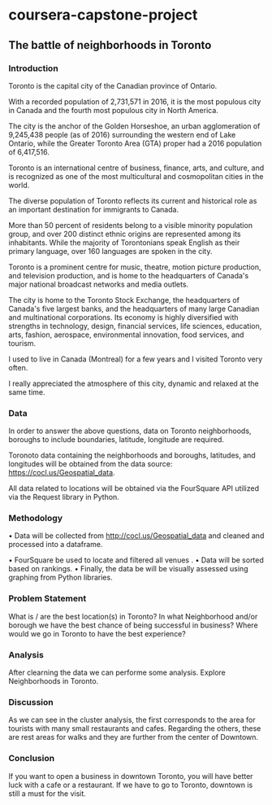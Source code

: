 # coursera-capstone-project

## The battle of neighborhoods  in Toronto

### Introduction

Toronto is the capital city of the Canadian province of Ontario.

With a recorded population of 2,731,571 in 2016, it is the most populous city in Canada and the fourth most populous city in North America.

The city is the anchor of the Golden Horseshoe, an urban agglomeration of 9,245,438 people (as of 2016) surrounding the western end of Lake Ontario, while the Greater Toronto Area (GTA) proper had a 2016 population of 6,417,516.

Toronto is an international centre of business, finance, arts, and culture, and is recognized as one of the most multicultural and cosmopolitan cities in the world.

The diverse population of Toronto reflects its current and historical role as an important destination for immigrants to Canada.

More than 50 percent of residents belong to a visible minority population group, and over 200 distinct ethnic origins are represented among its inhabitants. While the majority of Torontonians speak English as their primary language, over 160 languages are spoken in the city.

Toronto is a prominent centre for music, theatre, motion picture production, and television production, and is home to the headquarters of Canada's major national broadcast networks and media outlets.

The city is home to the Toronto Stock Exchange, the headquarters of Canada's five largest banks, and the headquarters of many large Canadian and multinational corporations. Its economy is highly diversified with strengths in technology, design, financial services, life sciences, education, arts, fashion, aerospace, environmental innovation, food services, and tourism.

I used to live in Canada (Montreal) for a few years and I visited Toronto very often. 

I really appreciated the atmosphere of this city, dynamic and relaxed at the same time.


### Data

In order to answer the above questions, data on Toronto neighborhoods, boroughs to include boundaries, latitude, longitude are required.

Toronoto data containing the neighborhoods and boroughs, latitudes, and longitudes will be obtained from the data source: https://cocl.us/Geospatial_data.

All data related to locations will be obtained via the FourSquare API utilized via the Request library in Python.


### Methodology
• Data will be collected from http://cocl.us/Geospatial_data and cleaned and processed into a dataframe.

• FourSquare be used to locate and filtered all venues .
• Data will be sorted based on rankings.
• Finally, the data be will be visually assessed using graphing from Python libraries.

### Problem Statement

What is / are the best location(s) in Toronto?
In what Neighborhood and/or borough we have the best chance of being successful in business?
Where would we go in Toronto to have the best experience?

### Analysis

After clearning the data we can performe some analysis.
Explore Neighborhoods in Toronto.

### Discussion
As we can see in the cluster analysis, the first corresponds to the area for tourists with many small restaurants and cafes.
Regarding the others, these are rest areas for walks and they are further from the center of Downtown.


### Conclusion

If you want to open a business in downtown Toronto, you will have better luck with a cafe or a restaurant.
If we have to go to Toronto, downtown is still a must for the visit.

